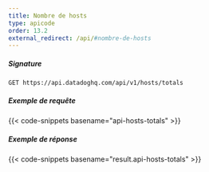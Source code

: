 ```yaml
---
title: Nombre de hosts
type: apicode
order: 13.2
external_redirect: /api/#nombre-de-hosts
---
```


##### Signature
`GET https://api.datadoghq.com/api/v1/hosts/totals`
##### Exemple de requête
{{< code-snippets basename="api-hosts-totals" >}}
##### Exemple de réponse
{{< code-snippets basename="result.api-hosts-totals" >}}
